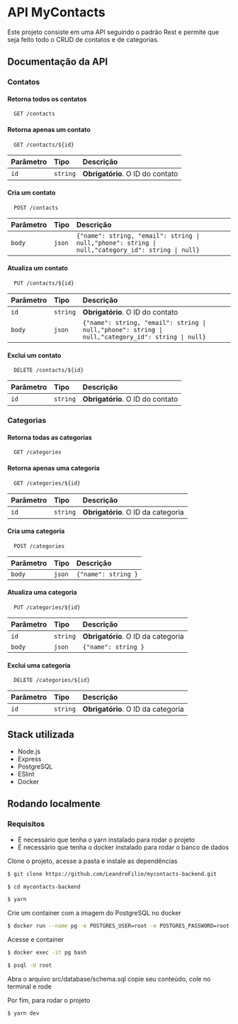 # API MyContacts

Este projeto consiste em uma API seguindo o padrão Rest e permite que seja feito todo o CRUD de contatos e de categorias.


## Documentação da API

### Contatos

#### Retorna todos os contatos
```
  GET /contacts
```

#### Retorna apenas um contato
```
  GET /contacts/${id}
```

| Parâmetro   | Tipo       | Descrição                                   |
| :---------- | :--------- | :------------------------------------------ |
| `id`      | `string` | **Obrigatório**. O ID do contato |

#### Cria um contato
```
  POST /contacts
```

| Parâmetro   | Tipo       | Descrição                                   |
| :---------- | :--------- | :------------------------------------------ |
| `body`      | `json` | `{"name": string, "email": string \| null,"phone": string \| null,"category_id": string \| null}` |

#### Atualiza um contato
```
  PUT /contacts/${id}
```

| Parâmetro   | Tipo       | Descrição                                   |
| :---------- | :--------- | :------------------------------------------ |
| `id`      | `string` | **Obrigatório**. O ID do contato |
| `body`      | `json` | `{"name": string, "email": string \| null,"phone": string \| null,"category_id": string \| null}` |

#### Exclui um contato
```
  DELETE /contacts/${id}
```

| Parâmetro   | Tipo       | Descrição                                   |
| :---------- | :--------- | :------------------------------------------ |
| `id`      | `string` | **Obrigatório**. O ID do contato |

### Categorias

#### Retorna todas as categorias
```
  GET /categories
```

#### Retorna apenas uma categoria
```
  GET /categories/${id}
```

| Parâmetro   | Tipo       | Descrição                                   |
| :---------- | :--------- | :------------------------------------------ |
| `id`      | `string` | **Obrigatório**. O ID da categoria |

#### Cria uma categoria
```
  POST /categories
```

| Parâmetro   | Tipo       | Descrição                                   |
| :---------- | :--------- | :------------------------------------------ |
| `body`      | `json` | `{"name": string }` |

#### Atualiza uma categoria
```
  PUT /categories/${id}
```

| Parâmetro   | Tipo       | Descrição                                   |
| :---------- | :--------- | :------------------------------------------ |
| `id`      | `string` | **Obrigatório**. O ID da categoria |
| `body`      | `json` | `{"name": string }` |

#### Exclui uma categoria
```
  DELETE /categories/${id}
```

| Parâmetro   | Tipo       | Descrição                                   |
| :---------- | :--------- | :------------------------------------------ |
| `id`      | `string` | **Obrigatório**. O ID da categoria |


## Stack utilizada

- Node.js
- Express
- PostgreSQL
- ESlint
- Docker



## Rodando localmente

### Requisitos
- É necessário que tenha o yarn instalado para rodar o projeto
- É necessário que tenha o docker instalado para rodar o banco de dados

Clone o projeto, acesse a pasta e instale as dependências

```bash
$ git clone https://github.com/LeandroFilie/mycontacts-backend.git

$ cd mycontacts-backend

$ yarn
```

Crie um container com a imagem do PostgreSQL no docker
```bash
$ docker run --name pg -e POSTGRES_USER=root -e POSTGRES_PASSWORD=root -p 5432:5432 -d postgres
```

Acesse e container
```bash
$ docker exec -it pg bash

$ psql -U root
```

Abra o arquivo src/database/schema.sql copie seu conteúdo, cole no terminal e rode

Por fim, para rodar o projeto
```bash
$ yarn dev
```


